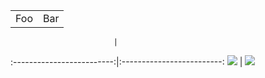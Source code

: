 
<!--
**Archfx/archfx** is a ✨ _special_ ✨ repository because its `README.md` (this file) appears on your GitHub profile.

Here are some ideas to get you started:

- 🔭 I’m currently working on ...
- 🌱 I’m currently learning ...
- 👯 I’m looking to collaborate on ...
- 🤔 I’m looking for help with ...
- 💬 Ask me about ...
- 📫 How to reach me: ...
- 😄 Pronouns: ...
- ⚡ Fun fact: ...
-->

| <!-- -->    | <!-- -->    |
|-------------|-------------|
| Foo         | Bar         |


                           | 
:-------------------------:|:-------------------------:
![](https://github-readme-stats.vercel.app/api?username=Archfx&count_private=true&show_icons=true&theme=vue&hide=contribs&hide_border=true)  |  ![](https://github-readme-stats.vercel.app/api/top-langs/?username=Archfx&layout=compact&theme=vue&hide_border=true&count_private=true)

<style>
td, th {
   border: none!important;
}
</style>
